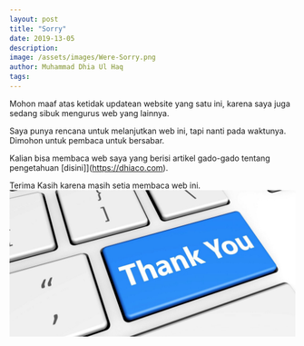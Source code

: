 ```yaml
---
layout: post
title: "Sorry"
date: 2019-13-05
description: 
image: /assets/images/Were-Sorry.png
author: Muhammad Dhia Ul Haq
tags: 
---
```

Mohon maaf atas ketidak updatean website yang satu ini, karena saya juga sedang sibuk mengurus web yang lainnya. 

Saya punya rencana untuk melanjutkan web ini, tapi nanti pada waktunya. Dimohon untuk pembaca untuk bersabar.

Kalian bisa membaca web saya yang berisi artikel gado-gado tentang pengetahuan [disini]](https://dhiaco.com).

Terima Kasih karena masih setia membaca web ini.
![Placeholder](/assets/images/terima-kasih.jpeg)
